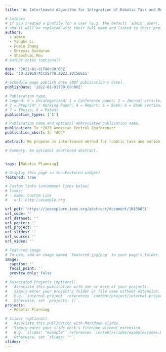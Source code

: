 ```yaml
---
title: 'An Interleaved Algorithm for Integration of Robotic Task and Motion Planning'

# Authors
# If you created a profile for a user (e.g. the default `admin` user), write the username (folder name) here
# and it will be replaced with their full name and linked to their profile.
authors:
  - admin
  - Yingke Li
  - Fumin Zhang
  - Shreyas Sundaram 
  - Shaoshuai Mou
# Author notes (optional)

date: '2023-01-01T00:00:00Z'
doi: '10.23919/ACC55779.2023.10156651'

# Schedule page publish date (NOT publication's date).
publishDate: '2022-01-01T00:00:00Z'

# Publication type.
# Legend: 0 = Uncategorized; 1 = Conference paper; 2 = Journal article;
# 3 = Preprint / Working Paper; 4 = Report; 5 = Book; 6 = Book section;
# 7 = Thesis; 8 = Patent
publication_types: ['1']

# Publication name and optional abbreviated publication name.
publication: In *2023 American Control Conference*
publication_short: In *ACC*

abstract: We propose an interleaved method for robotic task and motion planning (TAMP) problems, which involves optimizing both continuous and discrete dynamic behaviors. The coupling between the task planning and motion planning results in a very large search space, causing challenge for computing the optimal solution. To address this challenge, we develop a novel bi-level algorithm leveraging the Depth First Search (DFS) algorithm and the Monte Carlo Tree Search (MCTS) algorithm to solve the TAMP. Incorporating task completion cost estimation from the motion planning level, we solve the task planning problem in a computationally efficient manner. We prove that our proposed TAMP algorithm is complete, i.e., it always finds the optimal solution if there exists one. Finally, we present simulation results to demonstrate that the proposed algorithm can find the optimal solution of the TAMP problem with lower computation cost than existing algorithms. 

# Summary. An optional shortened abstract.


tags: [Robotic Planning]

# Display this page in the Featured widget?
featured: true

# Custom links (uncomment lines below)
# links:
# - name: Custom Link
#   url: http://example.org

url_pdf: 'https://ieeexplore.ieee.org/abstract/document/10156651'
url_code: ''
url_dataset: ''
url_poster: ''
url_project: ''
url_slides: ''
url_source: ''
url_video: ''

# Featured image
# To use, add an image named `featured.jpg/png` to your page's folder.
image:
  caption: ''
  focal_point: ''
  preview_only: false

# Associated Projects (optional).
#   Associate this publication with one or more of your projects.
#   Simply enter your project's folder or file name without extension.
#   E.g. `internal-project` references `content/project/internal-project/index.md`.
#   Otherwise, set `projects: []`.
projects:
  - Robotic Planning

# Slides (optional).
#   Associate this publication with Markdown slides.
#   Simply enter your slide deck's filename without extension.
#   E.g. `slides: "example"` references `content/slides/example/index.md`.
#   Otherwise, set `slides: ""`.
slides: ''
---
```


